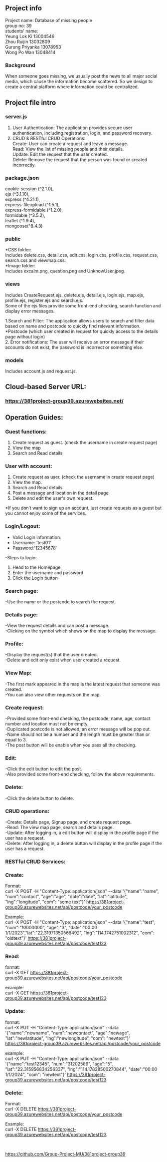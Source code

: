 ## Project info
Project name: Database of missing people<br>
group no: 39<br>
students' name:<br>
Yeung Lok Ki 13004546<br>
Zhou Ruijin 13032809<br>
Gurung Priyanka 13078953<br>
Wong Po Wan 13048414<br>
### Background
When someone goes missing, we usually post the news to all major social media, which cause the information become scattered. So we design to create a central platform where information could be centralized.<p>
## Project file intro
### server.js
1. User Authentication: The application provides secure user authentication, 
including registration, login, and password recovery.
2. CRUD & RESTful CRUD Operations: <br>
Create: User can create a request and leave a message.<br>
Read: View the list of missing people and their details.<br>
Update: Edit the request that the user created.<br>
Delete: Remove the request that the person was found or created incorrectly.<p>
### package.json
cookie-session (\^2.1.0),<br>
ejs (\^3.1.10),<br>
express (\^4.21.1),<br>
express-fileupload (\^1.5.1),<br>
express-formidable (\^1.2.0),<br>
formidable (\^3.5.2),<br> 
leaflet (\^1.9.4),<br> 
mongoose(\^8.4.3)<p>
### public
*CSS folder:<br>
Includes delete.css, detail.css, edit.css, login.css, profile.css,
request.css, search.css and viewmap.css. <br>
*Image folder:<br>
Includes excalm.png, question.png and UnknowUser.jpeg.
### views
Includes CreateRequest.ejs, delete.ejs, detail.ejs, login.ejs,
map.ejs, profile.ejs, register.ejs and search.ejs.<br>
Some of the ejs files provide some front-end checking, search function and 
display error messages.<p>
1.Search and Filter: The application allows users to search and filter data based 
on name and postcode to quickly find relevant information. *Postcode (which 
user created in request for quickly access to the details page without login)<br>
2. Error notifications: The user will receive an error message if their accounts do 
not exist, the password is incorrect or something else.<p>
### models
Includes account.js and request.js.
## Cloud-based Server URL:
### https://381project-group39.azurewebsites.net/
## Operation Guides:
### Guest functions:
1. Create request as guest. (check the username in create request page)
2. View the map
3. Search and Read details
### User with account:
1. Create request as user. (check the username in create request page)
2. View the map.
3. Search and Read details
4. Post a message and location in the detail page
5. Delete and edit the user's own request.

*If you don’t want to sign up an account, just create requests as a guest but you 
cannot enjoy some of the services.<p>

### Login/Logout:
- Valid Login information:<br>
- Username: 'test01'<br>
- Password:'12345678'<p>

-Steps to login:
1. Head to the Homepage
2. Enter the username and password
3. Click the Login button
   
### Search page:
-Use the name or the postcode to search the request.<p>
### Details page:
-View the request details and can post a message.<br> 
-Clicking on the symbol which shows on the map to display the message.<p>
### Profile:
-Display the request(s) that the user created.<br>
-Delete and edit only exist when user created a request.<p>
### View Map:
-The first mark appeared in the map is the latest request that someone was created.<br>
-You can also view other requests on the map.<p>
### Create request:
-Provided some front-end checking, the postcode, name, age, contact number and location must not be empty.<br>
-Duplicated postcode is not allowed, an error message will be pop out.<br>
-Name should not be a number and the length must be greater than or equal to 3.<br>
-The post button will be enable when you pass all the checking.<p>
### Edit:
-Click the edit button to edit the post.<br>
-Also provided some front-end checking, follow the above requirements.<p>
### Delete:
-Click the delete button to delete.<p>

### CRUD operations:
-Create: Details page, Signup page, and create request page.<br>
-Read: The view map page, search and details page.<br>
-Update: After logging in, a edit button will display in the profile page if the user has a request.<br>
-Delete: After logging in, a delete button will display in the profile page if the user has a request.<br>
### RESTful CRUD Services:
### Create:
Format:<br>
curl -X POST -H "Content-Type: application/json" --data '{"name":"name", 
"num":"contact", "age":"age", "date":"date", "lat":"latitude", "lng":"longitude", 
"com": "some text"}' https://381project-group39.azurewebsites.net/api/postcode/your_postcode<p>
Example:<br>
curl -X POST -H "Content-Type: application/json" --data '{"name":"test", 
"num":"10000000", "age":"3", "date":"00:00 1/1/2023","lat":"22.31971350566492", 
"lng":"114.1742751002312", "com": "oldtext"}' https://381project-group39.azurewebsites.net/api/postcode/test123<br>
### Read:
format:<br>
curl -X GET  https://381project-group39.azurewebsites.net/api/postcode/your_postcode<p>
example:<br>
curl -X GET https://381project-group39.azurewebsites.net/api/postcode/test123<br>
### Update:
format:<br>
curl -X PUT -H "Content-Type: application/json" --data '{"name":"newname", 
"num":"newcontact", "age":"newage", "lat":"newlatitude", "lng":"newlongitude", 
"com": "newtext"}' https://381project-group39.azurewebsites.net/api/postcode/your_postcode<p>
example:<br>
curl -X PUT -H "Content-Type: application/json" --data '{"name":"test12345", 
"num":"31202589", "age":"5", "lat":"22.315956834256337", 
"lng":"114.17828500270844", "date":"00:00 1/1/2024", "com": "newtext"}' 
https://381project-group39.azurewebsites.net/api/postcode/test123<br>
### Delete:
Format:<br>
curl -X DELETE https://381project-group39.azurewebsites.net/api/postcode/your_postcode<p>
Example:<br>
curl -X DELETE https://381project-group39.azurewebsites.net/api/postcode/test123<p>
<br>

https://github.com/Group-Project-MU/381project-group39
